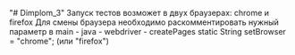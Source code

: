 "# Dimplom_3" 
Запуск тестов возможет в двух браузерах: chrome и firefox
Для смены браузера необходимо раскомментировать нужный параметр в main - java - webdriver - createPages
static String setBrowser = "chrome"; (или "firefox")